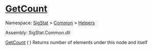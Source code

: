# [GetCount](./HierarchyElement-100664012.md)

Namespace: [SigStat]() > [Common](./../../README.md) > [Helpers](./../README.md)

Assembly: SigStat.Common.dll

[GetCount](./HierarchyElement-100664012.md) (  )	Returns number of elements under this node and itself
